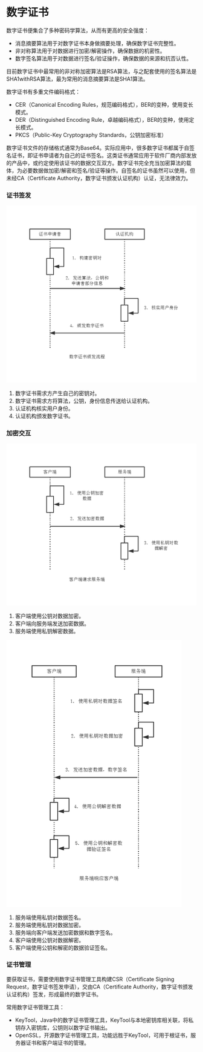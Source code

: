 数字证书
===

数字证书便集合了多种密码学算法，从而有更高的安全强度：

- 消息摘要算法用于对数字证书本身做摘要处理，确保数字证书完整性。
- 非对称算法用于对数据进行加密/解密操作，确保数据的机密性。
- 数字签名算法用于对数据进行签名/验证操作，确保数据的来源和抗否认性。

目前数字证书中最常用的非对称加密算法是RSA算法，与之配套使用的签名算法是SHA1withRSA算法，最为常用的消息摘要算法是SHA1算法。

数字证书有多重文件编码格式：

- CER（Canonical Encoding Rules，规范编码格式），BER的变种，使用变长模式。
- DER（Distinguished Encoding Rule，卓越编码格式），BER的变种，使用定长模式。
- PKCS（Public-Key Cryptography Standards，公钥加密标准）

数字证书文件的存储格式通常为Base64。实际应用中，很多数字证书都属于自签名证书，即证书申请者为自己的证书签名。这类证书通常应用于软件厂商内部发放的产品中，或约定使用该证书的数据交互双方。数字证书完全充当加密算法的载体，为必要数据做加密/解密和签名/验证等操作。自签名的证书虽然可以使用，但未经CA（Certificate Authority，数字证书颁发认证机构）认证，无法律效力。

### 证书签发

![CER](img/6.1-cer.png)

1. 数字证书需求方产生自己的密钥对。
2. 数字证书需求方将算法，公钥，身份信息传送给认证机构。
3. 认证机构核实用户身份。
4. 认证机构颁发数字证书。

### 加密交互

![REQ](img/6.1-req.png)

1. 客户端使用公钥对数据加密。
2. 客户端向服务端发送加密数据。
3. 服务端使用私钥解密数据。

![RSP](img/6.1-rsp.png)

1. 服务端使用私钥对数据签名。
2. 服务端使用私钥对数据加密。
3. 服务端向客户端发送加密数据和数字签名。
4. 客户端使用公钥对数据解密。
5. 客户端使用公钥和解密的数据验证签名。

### 证书管理

要获取证书，需要使用数字证书管理工具构建CSR（Certificate Signing Request，数字证书签发申请），交由CA（Certificate Authority，数字证书颁发认证机构）签发，形成最终的数字证书。

常用数字证书管理工具：

- KeyTool，Java中的数字证书管理工具，KeyTool与本地密钥库相关联，将私钥存入密钥库，公钥则以数字证书输出。
- OpenSSL，开源数字证书管理工具，功能远胜于KeyTool，可用于根证书，服务器证书和客户端证书的管理。
